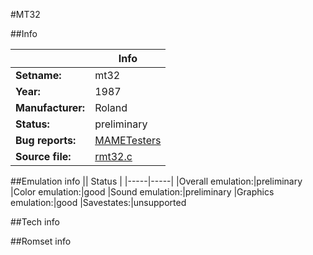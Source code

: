 #MT32

##Info

||Info|
|-----|-----|
|**Setname:**|mt32
|**Year:**|1987
|**Manufacturer:**|Roland
|**Status:**|preliminary
|**Bug reports:**|[MAMETesters](http://mametesters.org/view_all_set.php?type=1&temporary=y&search=rmt32.c)
|**Source file:**|[rmt32.c](https://github.com/mamedev/mame/blob/master/src/mess/drivers/rmt32.c)

##Emulation info
|| Status |
|-----|-----|
|Overall emulation:|preliminary
|Color emulation:|good
|Sound emulation:|preliminary
|Graphics emulation:|good
|Savestates:|unsupported

##Tech info

##Romset info

<!--- START OF EDITED COMMENT DO NOT TOUCH TEXT ABOVE-->
